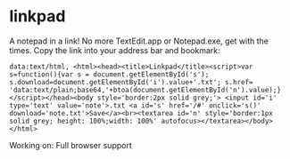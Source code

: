 # linkpad
A notepad in a link!
No more TextEdit.app or Notepad.exe, get with the times.
Copy the link into your address bar and bookmark:
```
data:text/html, <html><head><title>Linkpad</title><script>var s=function(){var s = document.getElementById('s'); s.download=document.getElementById('i').value+'.txt'; s.href= 'data:text/plain;base64,'+btoa(document.getElementById('n').value);}</script></head><body style='border:2px solid grey;'> <input id='i' type='text' value='note'>.txt <a id='s' href='/#' onclick='s()' download='note.txt'>Save</a><br><textarea id='n' style='border:1px solid grey; height: 100%;width: 100%' autofocus></textarea></body></html>
```

Working on:
Full browser support
